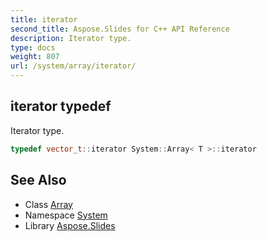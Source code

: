 ```yaml
---
title: iterator
second_title: Aspose.Slides for C++ API Reference
description: Iterator type.
type: docs
weight: 807
url: /system/array/iterator/
---
```

## iterator typedef


Iterator type.

```cpp
typedef vector_t::iterator System::Array< T >::iterator
```

## See Also

* Class [Array](../)
* Namespace [System](../../)
* Library [Aspose.Slides](../../../)